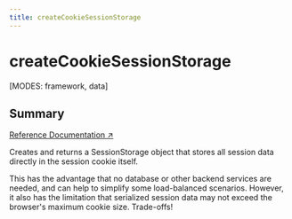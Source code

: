 ```yaml
---
title: createCookieSessionStorage
---
```


# createCookieSessionStorage

[MODES: framework, data]

## Summary

[Reference Documentation ↗](https://api.reactrouter.com/v7/functions/react_router.createCookieSessionStorage.html)

Creates and returns a SessionStorage object that stores all session data
directly in the session cookie itself.

This has the advantage that no database or other backend services are
needed, and can help to simplify some load-balanced scenarios. However, it
also has the limitation that serialized session data may not exceed the
browser's maximum cookie size. Trade-offs!
